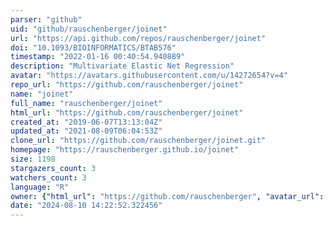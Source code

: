 ```yaml
---
parser: "github"
uid: "github/rauschenberger/joinet"
url: "https://api.github.com/repos/rauschenberger/joinet"
doi: "10.1093/BIOINFORMATICS/BTAB576"
timestamp: "2022-01-16 00:40:54.940889"
description: "Multivariate Elastic Net Regression"
avatar: "https://avatars.githubusercontent.com/u/14272654?v=4"
repo_url: "https://github.com/rauschenberger/joinet"
name: "joinet"
full_name: "rauschenberger/joinet"
html_url: "https://github.com/rauschenberger/joinet"
created_at: "2019-06-07T13:13:04Z"
updated_at: "2021-08-09T06:04:53Z"
clone_url: "https://github.com/rauschenberger/joinet.git"
homepage: "https://rauschenberger.github.io/joinet"
size: 1198
stargazers_count: 3
watchers_count: 3
language: "R"
owner: {"html_url": "https://github.com/rauschenberger", "avatar_url": "https://avatars.githubusercontent.com/u/14272654?v=4", "login": "rauschenberger", "type": "User"}
date: "2024-08-10 14:22:52.322456"
---
```

